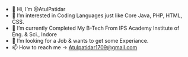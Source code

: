 - 👋 Hi, I’m @AtulPatidar
- 👀 I’m interested in Coding Languages just like Core Java, PHP, HTML, CSS.
- 🌱 I’m currently Completed My B-Tech From IPS Academy Institute of Eng. & Sci., Indore 
- 💞️ I’m looking for a Job & wants to get some Experiance.
- 📫 How to reach me -> Atulpatidar1709@gmail.com

<!---
AtulPatidar1709/AtulPatidar1709 is a ✨ special ✨ repository because its `README.md` (this file) appears on your GitHub profile.
You can click the Preview link to take a look at your changes.
--->

